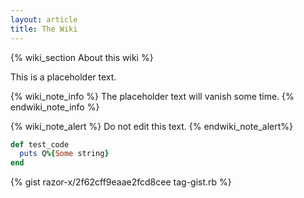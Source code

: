 ```yaml
---
layout: article
title: The Wiki
---
```


{% wiki_section About this wiki %}

This is a placeholder text.

{% wiki_note_info %}
  The placeholder text will vanish some time.
{% endwiki_note_info %}

{% wiki_note_alert %}
  Do not edit this text.
{% endwiki_note_alert%}

```ruby
def test_code
  puts Q%{Some string}
end
```

{% gist razor-x/2f62cff9eaae2fcd8cee tag-gist.rb %}

